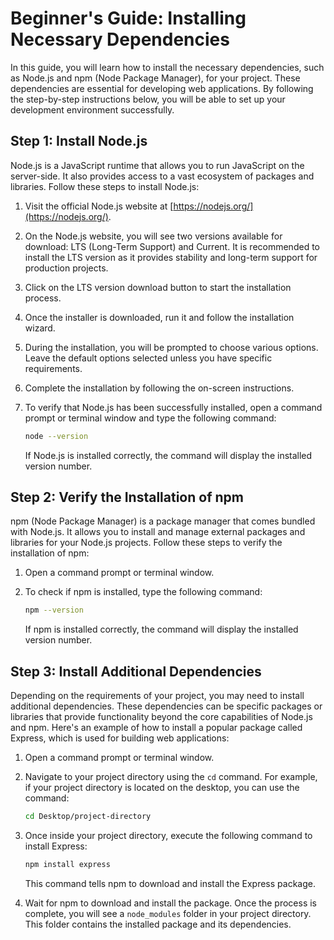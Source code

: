 # Beginner's Guide: Installing Necessary Dependencies

In this guide, you will learn how to install the necessary dependencies, such as Node.js and npm (Node Package Manager), for your project. These dependencies are essential for developing web applications. By following the step-by-step instructions below, you will be able to set up your development environment successfully.

## Step 1: Install Node.js

Node.js is a JavaScript runtime that allows you to run JavaScript on the server-side. It also provides access to a vast ecosystem of packages and libraries. Follow these steps to install Node.js:

1. Visit the official Node.js website at [https://nodejs.org/](https://nodejs.org/).

2. On the Node.js website, you will see two versions available for download: LTS (Long-Term Support) and Current. It is recommended to install the LTS version as it provides stability and long-term support for production projects.

3. Click on the LTS version download button to start the installation process.

4. Once the installer is downloaded, run it and follow the installation wizard.

5. During the installation, you will be prompted to choose various options. Leave the default options selected unless you have specific requirements.

6. Complete the installation by following the on-screen instructions.

7. To verify that Node.js has been successfully installed, open a command prompt or terminal window and type the following command:

   ```bash
   node --version
   ```

   If Node.js is installed correctly, the command will display the installed version number.

## Step 2: Verify the Installation of npm

npm (Node Package Manager) is a package manager that comes bundled with Node.js. It allows you to install and manage external packages and libraries for your Node.js projects. Follow these steps to verify the installation of npm:

1. Open a command prompt or terminal window.

2. To check if npm is installed, type the following command:

   ```bash
   npm --version
   ```

   If npm is installed correctly, the command will display the installed version number.

## Step 3: Install Additional Dependencies

Depending on the requirements of your project, you may need to install additional dependencies. These dependencies can be specific packages or libraries that provide functionality beyond the core capabilities of Node.js and npm. Here's an example of how to install a popular package called Express, which is used for building web applications:

1. Open a command prompt or terminal window.

2. Navigate to your project directory using the `cd` command. For example, if your project directory is located on the desktop, you can use the command:

   ```bash
   cd Desktop/project-directory
   ```

3. Once inside your project directory, execute the following command to install Express:

   ```bash
   npm install express
   ```

   This command tells npm to download and install the Express package.

4. Wait for npm to download and install the package. Once the process is complete, you will see a `node_modules` folder in your project directory. This folder contains the installed package and its dependencies.

